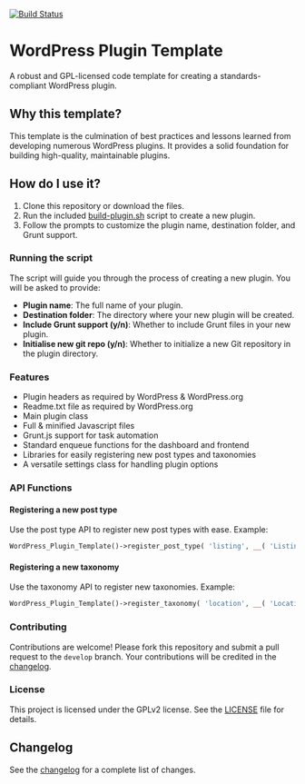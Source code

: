 [![Build Status](https://www.travis-ci.org/wpugph/WordPress-Plugin-Template.svg?branch=master)](https://www.travis-ci.org/wpugph/WordPress-Plugin-Template)

WordPress Plugin Template
=========================

A robust and GPL-licensed code template for creating a standards-compliant WordPress plugin.

## Why this template?

This template is the culmination of best practices and lessons learned from developing numerous WordPress plugins. It provides a solid foundation for building high-quality, maintainable plugins.

## How do I use it?

1. Clone this repository or download the files.
2. Run the included [build-plugin.sh](https://github.com/AkremBelkahla/WordPress-Plugin-Template/blob/master/build-plugin.sh) script to create a new plugin.
3. Follow the prompts to customize the plugin name, destination folder, and Grunt support.

### Running the script

The script will guide you through the process of creating a new plugin. You will be asked to provide:
- **Plugin name**: The full name of your plugin.
- **Destination folder**: The directory where your new plugin will be created.
- **Include Grunt support (y/n)**: Whether to include Grunt files in your new plugin.
- **Initialise new git repo (y/n)**: Whether to initialize a new Git repository in the plugin directory.

### Features

- Plugin headers as required by WordPress & WordPress.org
- Readme.txt file as required by WordPress.org
- Main plugin class
- Full & minified Javascript files
- Grunt.js support for task automation
- Standard enqueue functions for the dashboard and frontend
- Libraries for easily registering new post types and taxonomies
- A versatile settings class for handling plugin options

### API Functions

#### Registering a new post type

Use the post type API to register new post types with ease. Example:
```php
WordPress_Plugin_Template()->register_post_type( 'listing', __( 'Listings', 'wordpress-plugin-template' ), __( 'Listing', 'wordpress-plugin-template' ) );
```

#### Registering a new taxonomy

Use the taxonomy API to register new taxonomies. Example:
```php
WordPress_Plugin_Template()->register_taxonomy( 'location', __( 'Locations', 'wordpress-plugin-template' ), __( 'Location', 'wordpress-plugin-template' ), 'listing' );
```

### Contributing

Contributions are welcome! Please fork this repository and submit a pull request to the `develop` branch. Your contributions will be credited in the [changelog](https://github.com/AkremBelkahla/WordPress-Plugin-Template/blob/master/changelog.txt).

### License

This project is licensed under the GPLv2 license. See the [LICENSE](https://github.com/AkremBelkahla/WordPress-Plugin-Template/blob/master/LICENSE) file for details.

## Changelog

See the [changelog](https://github.com/AkremBelkahla/WordPress-Plugin-Template/blob/master/changelog.txt) for a complete list of changes.
